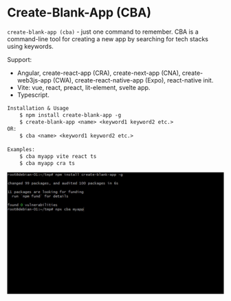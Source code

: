 # Create-Blank-App (CBA)

`create-blank-app (cba)` - just one command to remember. CBA is a command-line tool for creating a new app by searching for tech stacks using keywords.

Support:
- Angular, create-react-app (CRA), create-next-app (CNA), create-web3js-app (CWA), create-react-native-app (Expo), react-native init.
- Vite: vue, react, preact, lit-element, svelte app.
- Typescript.

```
Installation & Usage
    $ npm install create-blank-app -g
    $ create-blank-app <name> <keyword1 keyword2 etc.>
OR:
    $ cba <name> <keyword1 keyword2 etc.>

Examples:
    $ cba myapp vite react ts
    $ cba myapp cra ts
```

<img src="docs/create-blank-app.gif">

